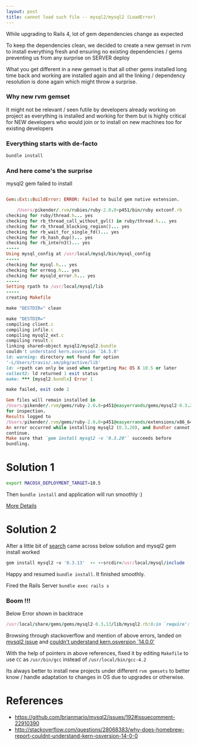```yaml
---
layout: post
title: cannot load such file -- mysql2/mysql2 (LoadError) 
---
```


While upgrading to Rails 4, lot of gem dependencies change as expected

To keep the dependencies clean, we decided to create a new gemset in rvm
to install everything fresh and ensuring no existing dependencies / gems
preventing us from any surprise on SERVER deploy

What you get different in a new gemset is that all other gems installed
long time back and working are installed again and all the linking /
dependency resolution is done again which might throw a surprise.

### Why new rvm gemset

It might not be relevant / seen futile by developers already working on
project as everything is installed and working for them but is highly
critical for NEW developers who would join or to install on new machines
too for existing developers

### Everything starts with de-facto

```ruby
bundle install
```

### And here come's the surprise
mysql2 gem failed to install

```ruby

Gem::Ext::BuildError: ERROR: Failed to build gem native extension.

    /Users/pikender/.rvm/rubies/ruby-2.0.0-p451/bin/ruby extconf.rb 
checking for ruby/thread.h... yes
checking for rb_thread_call_without_gvl() in ruby/thread.h... yes
checking for rb_thread_blocking_region()... yes
checking for rb_wait_for_single_fd()... yes
checking for rb_hash_dup()... yes
checking for rb_intern3()... yes
-----
Using mysql_config at /usr/local/mysql/bin/mysql_config
-----
checking for mysql.h... yes
checking for errmsg.h... yes
checking for mysqld_error.h... yes
-----
Setting rpath to /usr/local/mysql/lib
-----
creating Makefile

make "DESTDIR=" clean

make "DESTDIR="
compiling client.c
compiling infile.c
compiling mysql2_ext.c
compiling result.c
linking shared-object mysql2/mysql2.bundle
couldn't understand kern.osversion `14.5.0'
ld: warning: directory not found for option
'-L/Users/travis/.sm/pkg/active/lib'
ld: -rpath can only be used when targeting Mac OS X 10.5 or later
collect2: ld returned 1 exit status
make: *** [mysql2.bundle] Error 1

make failed, exit code 2

Gem files will remain installed in
/Users/pikender/.rvm/gems/ruby-2.0.0-p451@easyerrands/gems/mysql2-0.3.20
for inspection.
Results logged to
/Users/pikender/.rvm/gems/ruby-2.0.0-p451@easyerrands/extensions/x86_64-darwin-12/2.0.0-static/mysql2-0.3.20/gem_make.out
An error occurred while installing mysql2 (0.3.20), and Bundler cannot
continue.
Make sure that `gem install mysql2 -v '0.3.20'` succeeds before
bundling.
```

# Solution 1

```sh
export MACOSX_DEPLOYMENT_TARGET=10.5
```

Then `bundle install` and application will run smoothly :)

[More Details](http://stackoverflow.com/a/26501617/306686)

# Solution 2

After a little bit of [search](https://github.com/brianmario/mysql2/issues/192#issuecomment-8701366) came across below solution and mysql2 gem
install worked

```ruby
gem install mysql2 -v '0.3.13'  -- --srcdir=/usr/local/mysql/include
```

Happy and resumed `bundle install`. It finished smoothly.

Fired the Rails Server `bundle exec rails s` 

### Boom !!!

Below Error shown in backtrace

```ruby
/usr/local/share/gems/gems/mysql2-0.3.13/lib/mysql2.rb:8:in `require': cannot load such file -- mysql2/mysql2 (LoadError)
```

Browsing through stackoverflow and mention of above errors, landed on [mysql2 issue](https://github.com/brianmario/mysql2/issues/192#issuecomment-22910390)
and [couldn't understand kern.osversion `14.0.0'](http://stackoverflow.com/questions/28068383/why-does-homebrew-report-couldnt-understand-kern-osversion-14-0-0)

With the help of pointers in above references, fixed it by editing
`Makefile` to use `CC` as `/usr/bin/gcc` instead of
`/usr/local/bin/gcc-4.2`

Its always better to install new projects under different `rvm gemsets`
to better know / handle adaptation to changes in OS due to upgrades or
otherwise.

References
==========

- https://github.com/brianmario/mysql2/issues/192#issuecomment-22910390
- http://stackoverflow.com/questions/28068383/why-does-homebrew-report-couldnt-understand-kern-osversion-14-0-0
